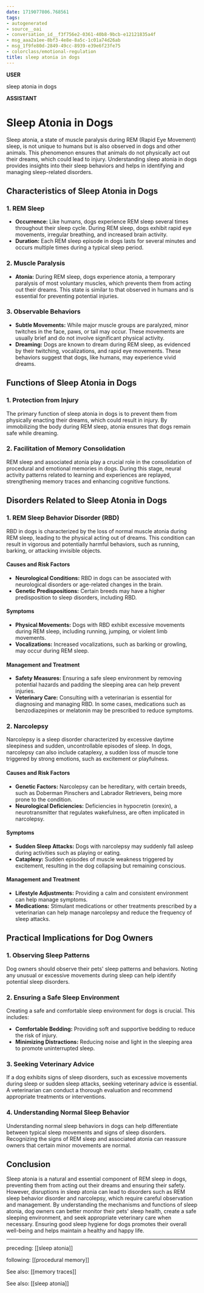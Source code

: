 ```yaml
---
date: 1719077806.768561
tags:
- autogenerated
- source__oai
- conversation_id__f3f756e2-0361-40b8-9bcb-e12121835a4f
- msg_aaa2a1ee-8bf3-4e8e-8a5c-1c01a74d26ab
- msg_1f9fe80d-2849-49cc-8939-e39e6f23fe75
- colorclass/emotional-regulation
title: sleep atonia in dogs
---
```


**USER**

sleep atonia in dogs


**ASSISTANT**

# Sleep Atonia in Dogs

Sleep atonia, a state of muscle paralysis during REM (Rapid Eye Movement) sleep, is not unique to humans but is also observed in dogs and other animals. This phenomenon ensures that animals do not physically act out their dreams, which could lead to injury. Understanding sleep atonia in dogs provides insights into their sleep behaviors and helps in identifying and managing sleep-related disorders.

## Characteristics of Sleep Atonia in Dogs

### 1. REM Sleep
- **Occurrence:** Like humans, dogs experience REM sleep several times throughout their sleep cycle. During REM sleep, dogs exhibit rapid eye movements, irregular breathing, and increased brain activity.
- **Duration:** Each REM sleep episode in dogs lasts for several minutes and occurs multiple times during a typical sleep period.

### 2. Muscle Paralysis
- **Atonia:** During REM sleep, dogs experience atonia, a temporary paralysis of most voluntary muscles, which prevents them from acting out their dreams. This state is similar to that observed in humans and is essential for preventing potential injuries.

### 3. Observable Behaviors
- **Subtle Movements:** While major muscle groups are paralyzed, minor twitches in the face, paws, or tail may occur. These movements are usually brief and do not involve significant physical activity.
- **Dreaming:** Dogs are known to dream during REM sleep, as evidenced by their twitching, vocalizations, and rapid eye movements. These behaviors suggest that dogs, like humans, may experience vivid dreams.

## Functions of Sleep Atonia in Dogs

### 1. Protection from Injury
The primary function of sleep atonia in dogs is to prevent them from physically enacting their dreams, which could result in injury. By immobilizing the body during REM sleep, atonia ensures that dogs remain safe while dreaming.

### 2. Facilitation of Memory Consolidation
REM sleep and associated atonia play a crucial role in the consolidation of procedural and emotional memories in dogs. During this stage, neural activity patterns related to learning and experiences are replayed, strengthening memory traces and enhancing cognitive functions.

## Disorders Related to Sleep Atonia in Dogs

### 1. REM Sleep Behavior Disorder (RBD)
RBD in dogs is characterized by the loss of normal muscle atonia during REM sleep, leading to the physical acting out of dreams. This condition can result in vigorous and potentially harmful behaviors, such as running, barking, or attacking invisible objects.

#### Causes and Risk Factors
- **Neurological Conditions:** RBD in dogs can be associated with neurological disorders or age-related changes in the brain.
- **Genetic Predispositions:** Certain breeds may have a higher predisposition to sleep disorders, including RBD.

#### Symptoms
- **Physical Movements:** Dogs with RBD exhibit excessive movements during REM sleep, including running, jumping, or violent limb movements.
- **Vocalizations:** Increased vocalizations, such as barking or growling, may occur during REM sleep.

#### Management and Treatment
- **Safety Measures:** Ensuring a safe sleep environment by removing potential hazards and padding the sleeping area can help prevent injuries.
- **Veterinary Care:** Consulting with a veterinarian is essential for diagnosing and managing RBD. In some cases, medications such as benzodiazepines or melatonin may be prescribed to reduce symptoms.

### 2. Narcolepsy
Narcolepsy is a sleep disorder characterized by excessive daytime sleepiness and sudden, uncontrollable episodes of sleep. In dogs, narcolepsy can also include cataplexy, a sudden loss of muscle tone triggered by strong emotions, such as excitement or playfulness.

#### Causes and Risk Factors
- **Genetic Factors:** Narcolepsy can be hereditary, with certain breeds, such as Doberman Pinschers and Labrador Retrievers, being more prone to the condition.
- **Neurological Deficiencies:** Deficiencies in hypocretin (orexin), a neurotransmitter that regulates wakefulness, are often implicated in narcolepsy.

#### Symptoms
- **Sudden Sleep Attacks:** Dogs with narcolepsy may suddenly fall asleep during activities such as playing or eating.
- **Cataplexy:** Sudden episodes of muscle weakness triggered by excitement, resulting in the dog collapsing but remaining conscious.

#### Management and Treatment
- **Lifestyle Adjustments:** Providing a calm and consistent environment can help manage symptoms.
- **Medications:** Stimulant medications or other treatments prescribed by a veterinarian can help manage narcolepsy and reduce the frequency of sleep attacks.

## Practical Implications for Dog Owners

### 1. Observing Sleep Patterns
Dog owners should observe their pets' sleep patterns and behaviors. Noting any unusual or excessive movements during sleep can help identify potential sleep disorders.

### 2. Ensuring a Safe Sleep Environment
Creating a safe and comfortable sleep environment for dogs is crucial. This includes:
- **Comfortable Bedding:** Providing soft and supportive bedding to reduce the risk of injury.
- **Minimizing Distractions:** Reducing noise and light in the sleeping area to promote uninterrupted sleep.

### 3. Seeking Veterinary Advice
If a dog exhibits signs of sleep disorders, such as excessive movements during sleep or sudden sleep attacks, seeking veterinary advice is essential. A veterinarian can conduct a thorough evaluation and recommend appropriate treatments or interventions.

### 4. Understanding Normal Sleep Behavior
Understanding normal sleep behaviors in dogs can help differentiate between typical sleep movements and signs of sleep disorders. Recognizing the signs of REM sleep and associated atonia can reassure owners that certain minor movements are normal.

## Conclusion

Sleep atonia is a natural and essential component of REM sleep in dogs, preventing them from acting out their dreams and ensuring their safety. However, disruptions in sleep atonia can lead to disorders such as REM sleep behavior disorder and narcolepsy, which require careful observation and management. By understanding the mechanisms and functions of sleep atonia, dog owners can better monitor their pets' sleep health, create a safe sleeping environment, and seek appropriate veterinary care when necessary. Ensuring good sleep hygiene for dogs promotes their overall well-being and helps maintain a healthy and happy life.


---

preceding: [[sleep atonia]]  


following: [[procedural memory]]

See also: [[memory traces]]


See also: [[sleep atonia]]